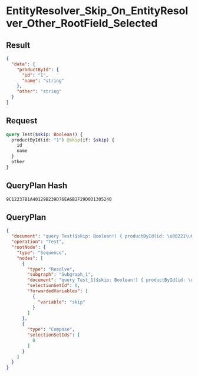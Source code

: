 # EntityResolver_Skip_On_EntityResolver_Other_RootField_Selected

## Result

```json
{
  "data": {
    "productById": {
      "id": "1",
      "name": "string"
    },
    "other": "string"
  }
}
```

## Request

```graphql
query Test($skip: Boolean!) {
  productById(id: "1") @skip(if: $skip) {
    id
    name
  }
  other
}
```

## QueryPlan Hash

```text
9C12237B1A40129B239D76EA6B2F29D0D1305240
```

## QueryPlan

```json
{
  "document": "query Test($skip: Boolean!) { productById(id: \u00221\u0022) @skip(if: $skip) { id name } other }",
  "operation": "Test",
  "rootNode": {
    "type": "Sequence",
    "nodes": [
      {
        "type": "Resolve",
        "subgraph": "Subgraph_1",
        "document": "query Test_1($skip: Boolean!) { productById(id: \u00221\u0022) @skip(if: $skip) { id name } other }",
        "selectionSetId": 0,
        "forwardedVariables": [
          {
            "variable": "skip"
          }
        ]
      },
      {
        "type": "Compose",
        "selectionSetIds": [
          0
        ]
      }
    ]
  }
}
```

